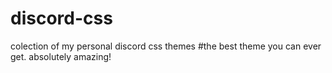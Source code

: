# discord-css
colection of my personal discord css themes
#the best theme you can ever get.
absolutely amazing!
